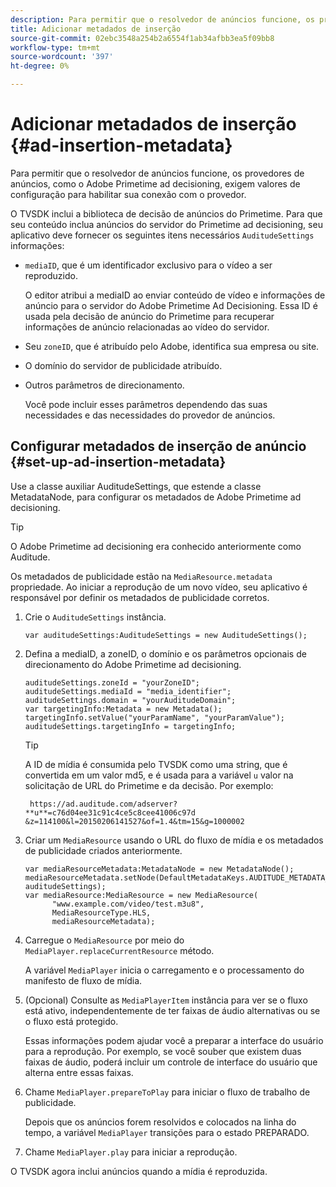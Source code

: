 ```yaml
---
description: Para permitir que o resolvedor de anúncios funcione, os provedores de anúncios, como o Adobe Primetime ad decisioning, exigem valores de configuração para habilitar sua conexão com o provedor.
title: Adicionar metadados de inserção
source-git-commit: 02ebc3548a254b2a6554f1ab34afbb3ea5f09bb8
workflow-type: tm+mt
source-wordcount: '397'
ht-degree: 0%

---
```


# Adicionar metadados de inserção {#ad-insertion-metadata}

Para permitir que o resolvedor de anúncios funcione, os provedores de anúncios, como o Adobe Primetime ad decisioning, exigem valores de configuração para habilitar sua conexão com o provedor.

O TVSDK inclui a biblioteca de decisão de anúncios do Primetime. Para que seu conteúdo inclua anúncios do servidor do Primetime ad decisioning, seu aplicativo deve fornecer os seguintes itens necessários `AuditudeSettings` informações:

* `mediaID`, que é um identificador exclusivo para o vídeo a ser reproduzido.

  O editor atribui a mediaID ao enviar conteúdo de vídeo e informações de anúncio para o servidor do Adobe Primetime Ad Decisioning. Essa ID é usada pela decisão de anúncio do Primetime para recuperar informações de anúncio relacionadas ao vídeo do servidor.

* Seu `zoneID`, que é atribuído pelo Adobe, identifica sua empresa ou site.
* O domínio do servidor de publicidade atribuído.
* Outros parâmetros de direcionamento.

  Você pode incluir esses parâmetros dependendo das suas necessidades e das necessidades do provedor de anúncios.

## Configurar metadados de inserção de anúncio {#set-up-ad-insertion-metadata}

Use a classe auxiliar AuditudeSettings, que estende a classe MetadataNode, para configurar os metadados de Adobe Primetime ad decisioning.

>[!TIP]
>
>O Adobe Primetime ad decisioning era conhecido anteriormente como Auditude.

Os metadados de publicidade estão na `MediaResource.metadata` propriedade. Ao iniciar a reprodução de um novo vídeo, seu aplicativo é responsável por definir os metadados de publicidade corretos.

1. Crie o `AuditudeSettings` instância.

   ```
   var auditudeSettings:AuditudeSettings = new AuditudeSettings();
   ```

1. Defina a mediaID, a zoneID, o domínio e os parâmetros opcionais de direcionamento do Adobe Primetime ad decisioning.

   ```
   auditudeSettings.zoneId = "yourZoneID"; 
   auditudeSettings.mediaId = "media_identifier"; 
   auditudeSettings.domain = "yourAuditudeDomain"; 
   var targetingInfo:Metadata = new Metadata(); 
   targetingInfo.setValue("yourParamName", "yourParamValue"); 
   auditudeSettings.targetingInfo = targetingInfo;
   ```

   >[!TIP]
   >
   >A ID de mídia é consumida pelo TVSDK como uma string, que é convertida em um valor md5, e é usada para a variável `u` valor na solicitação de URL do Primetime e da decisão. Por exemplo:
   >
   >
   >` https://ad.auditude.com/adserver? **u**=c76d04ee31c91c4ce5c8cee41006c97d &z=114100&l=20150206141527&of=1.4&tm=15&g=1000002`

1. Criar um `MediaResource` usando o URL do fluxo de mídia e os metadados de publicidade criados anteriormente.

   ```
   var mediaResourceMetadata:MetadataNode = new MetadataNode(); 
   mediaResourceMetadata.setNode(DefaultMetadataKeys.AUDITUDE_METADATA_KEY, auditudeSettings); 
   var mediaResource:MediaResource = new MediaResource( 
         "www.example.com/video/test.m3u8", 
         MediaResourceType.HLS,  
         mediaResourceMetadata);
   ```

1. Carregue o `MediaResource` por meio do `MediaPlayer.replaceCurrentResource` método.

   A variável `MediaPlayer` inicia o carregamento e o processamento do manifesto de fluxo de mídia.

1. (Opcional) Consulte as `MediaPlayerItem` instância para ver se o fluxo está ativo, independentemente de ter faixas de áudio alternativas ou se o fluxo está protegido.

   Essas informações podem ajudar você a preparar a interface do usuário para a reprodução. Por exemplo, se você souber que existem duas faixas de áudio, poderá incluir um controle de interface do usuário que alterna entre essas faixas.

1. Chame `MediaPlayer.prepareToPlay` para iniciar o fluxo de trabalho de publicidade.

   Depois que os anúncios forem resolvidos e colocados na linha do tempo, a variável `MediaPlayer` transições para o estado PREPARADO.
1. Chame `MediaPlayer.play` para iniciar a reprodução.

O TVSDK agora inclui anúncios quando a mídia é reproduzida.
